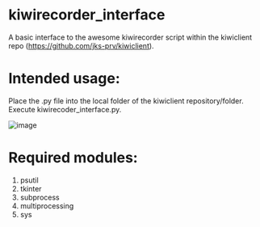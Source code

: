 # kiwirecorder_interface
A basic interface to the awesome kiwirecorder script within the kiwiclient repo (https://github.com/jks-prv/kiwiclient).

# Intended usage:
Place the .py file into the local folder of the kiwiclient repository/folder.
Execute kiwirecoder_interface.py.

![image](https://user-images.githubusercontent.com/25377369/175953547-77597882-c45e-4ebb-9293-a3cc76d75830.png)


# Required modules:
1. psutil
2. tkinter
3. subprocess
4. multiprocessing
5. sys
